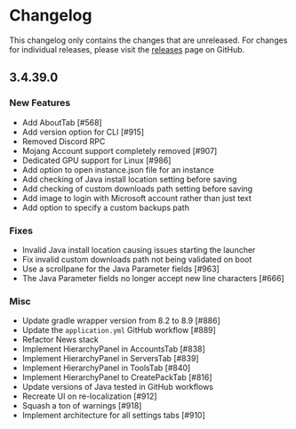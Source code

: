 # Changelog

This changelog only contains the changes that are unreleased. For changes for individual releases, please visit the
[releases](https://github.com/ATLauncher/ATLauncher/releases) page on GitHub.

## 3.4.39.0

### New Features
- Add AboutTab [#568]
- Add version option for CLI [#915]
- Removed Discord RPC
- Mojang Account support completely removed [#907]
- Dedicated GPU support for Linux [#986]
- Add option to open instance.json file for an instance
- Add checking of Java install location setting before saving
- Add checking of custom downloads path setting before saving
- Add image to login with Microsoft account rather than just text
- Add option to specify a custom backups path

### Fixes
- Invalid Java install location causing issues starting the launcher
- Fix invalid custom downloads path not being validated on boot
- Use a scrollpane for the Java Parameter fields [#963]
- The Java Parameter fields no longer accept new line characters [#666]

### Misc
- Update gradle wrapper version from 8.2 to 8.9 [#886]
- Update the `application.yml` GitHub workflow [#889]
- Refactor News stack
- Implement HierarchyPanel in AccountsTab [#838]
- Implement HierarchyPanel in ServersTab [#839]
- Implement HierarchyPanel in ToolsTab [#840]
- Implement HierarchyPanel to CreatePackTab [#816]
- Update versions of Java tested in GitHub workflows
- Recreate UI on re-localization [#912]
- Squash a ton of warnings [#918]
- Implement architecture for all settings tabs [#910]
